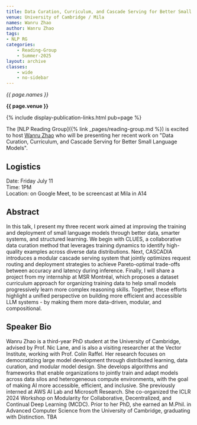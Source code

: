 ```yaml
---
title: Data Curation, Curriculum, and Cascade Serving for Better Small Language Models
venue: University of Cambridge / Mila
names: Wanru Zhao
author: Wanru Zhao
tags:
- NLP RG
categories:
    - Reading-Group
    - Summer-2025
layout: archive
classes:
    - wide
    - no-sidebar
---
```


*{{ page.names }}*

**{{ page.venue }}**

{% include display-publication-links.html pub=page %}

The [NLP Reading Group]({% link _pages/reading-group.md %}) is excited to host [
Wanru Zhao](https://ryan0v0.github.io/) who will be presenting her recent work on "Data Curation, Curriculum, and Cascade Serving for Better Small Language Models".

## Logistics
Date: Friday July 11 <br>
Time: 1PM <br>
Location: on Google Meet, to be screencast at Mila in A14 <br>

## Abstract
In this talk, I present my three recent work aimed at improving the training and deployment of small language models through better data, smarter systems, and structured learning. We begin with CLUES, a collaborative data curation method that leverages training dynamics to identify high-quality examples across diverse data distributions. Next, CASCADIA introduces a modular cascade serving system that jointly optimizes request routing and deployment strategies to achieve Pareto-optimal trade-offs between accuracy and latency during inference. Finally, I will share a project from my internship at MSR Montréal, which proposes a dataset curriculum approach for organizing training data to help small models progressively learn more complex reasoning skills. Together, these efforts highlight a unified perspective on building more efficient and accessible LLM systems - by making them more data-driven, modular, and compositional.

## Speaker Bio
Wanru Zhao is a third-year PhD student at the University of Cambridge, advised by Prof. Nic Lane, and is also a visiting researcher at the Vector Institute, working with Prof. Colin Raffel. Her research focuses on democratizing large model development through distributed learning, data curation, and modular model design. She develops algorithms and frameworks that enable organizations to jointly train and adapt models across data silos and heterogeneous compute environments, with the goal of making AI more accessible, efficient, and inclusive.
She previously interned at AWS AI Lab and Microsoft Research. She co-organized the ICLR 2024 Workshop on Modularity for Collaborative, Decentralized, and Continual Deep Learning (MCDC). Prior to her PhD, she earned an M.Phil. in Advanced Computer Science from the University of Cambridge, graduating with Distinction.
TBA
